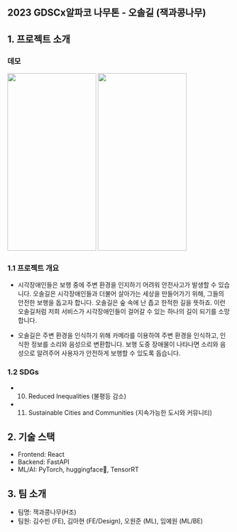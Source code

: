 ## 2023 GDSCx알파코 나무톤 - 오솔길 (잭과콩나무)


## 1. 프로젝트 소개

### 데모
<img src="https://github.com/suekim3028/path-finder/assets/47552580/d9b1ee69-3874-48c3-8dc9-9468d1d4a52b" width="200" height="400"/>
<img src="https://github.com/suekim3028/path-finder/assets/47552580/aa04de55-057c-481f-9b76-e13a71f9b2dc" width="200" height="400"/>


### 1.1 프로젝트 개요
- 시각장애인들은 보행 중에 주변 환경을 인지하기 어려워 안전사고가 발생할 수 있습니다. 오솔길은 시각장애인들과 더불어 살아가는 세상을 만들어가기 위해, 그들의 안전한 보행을 돕고자 합니다. 오솔길은 숲 속에 난 좁고 한적한 길을 뜻하죠. 이런 오솔길처럼 저희 서비스가 시각장애인들이 걸어갈 수 있는 하나의 길이 되기를 소망합니다.

- 오솔길은 주변 환경을 인식하기 위해 카메라를 이용하여 주변 환경을 인식하고, 인식한 정보를 소리와 음성으로 변환합니다. 보행 도중 장애물이 나타나면 소리와 음성으로 알려주어 사용자가 안전하게 보행할 수 있도록 돕습니다.


### 1.2 SDGs
- 10. Reduced Inequalities (불평등 감소)
- 11. Sustainable Cities and Communities (지속가능한 도시와 커뮤니티)

## 2. 기술 스택
- Frontend: React 
- Backend: FastAPI
- ML/AI: PyTorch, huggingface🤗, TensorRT

## 3. 팀 소개
- 팀명: 잭과콩나무(H조)
- 팀원: 김수빈 (FE), 김아현 (FE/Design), 오원준 (ML), 임예원 (ML/BE)

